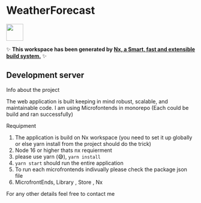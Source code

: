 # WeatherForecast

<a alt="Nx logo" href="https://nx.dev" target="_blank" rel="noreferrer"><img src="https://raw.githubusercontent.com/nrwl/nx/master/images/nx-logo.png" width="45"></a>

✨ **This workspace has been generated by [Nx, a Smart, fast and extensible build system.](https://nx.dev)** ✨

## Development server

Info about the project 

The web application is built keeping in mind robust, scalable, and maintainable code.
I am using Microfontends in monorepo (Each could be build and ran successfully) 

Requipment 
1. The application is build on Nx workspace (you need to set it up globally or else yarn install from the project should do the trick)
2. Node 16 or higher thats nx requierment 
3. please use yarn (😅), `yarn install`
4. `yarn start` should run the entire application
5. To run each microfrontends indivually please check the package json file 
6. MicrofrontEnds, Library , Store , Nx 

For any other details feel free to contact me 
